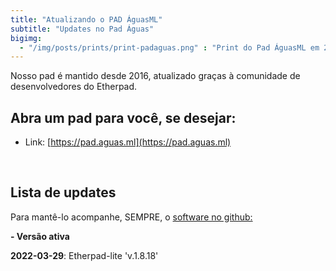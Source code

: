 ```yaml
---
title: "Atualizando o PAD ÁguasML"
subtitle: "Updates no Pad Águas"
bigimg: 
  - "/img/posts/prints/print-padaguas.png" : "Print do Pad ÁguasML em 2022"
---
```


Nosso pad é mantido desde 2016, atualizado graças à comunidade de desenvolvedores do Etherpad.


## Abra um pad para você, se desejar:

- Link: [https://pad.aguas.ml](https://pad.aguas.ml)



<br>

## Lista de updates

Para mantê-lo acompanhe, SEMPRE, o [software no github:](https://github.com/ether/etherpad-lite/)

**- Versão ativa**

**2022-03-29**: Etherpad-lite 'v.1.8.18'


<br>
